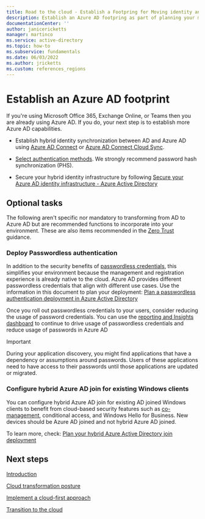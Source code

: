 ```yaml
---
title: Road to the cloud - Establish a Footpring for Moving identity and access management from AD to Azure AD
description: Establish an Azure AD footpring as part of planning your migration if IAM from AD to Azure AD.
documentationCenter: ''
author: janicericketts
manager: martinco
ms.service: active-directory
ms.topic: how-to
ms.subservice: fundamentals
ms.date: 06/03/2022
ms.author: jricketts
ms.custom: references_regions
---
```


# Establish an Azure AD footprint

If you're using Microsoft Office 365, Exchange Online, or Teams then you are already using Azure AD. If you do, your next step is to establish more Azure AD capabilities.

* Establish hybrid identity synchronization between AD and Azure AD using [Azure AD Connect](../hybrid/whatis-azure-ad-connect.md) or [Azure AD Connect Cloud Sync](../cloud-sync/what-is-cloud-sync.md).

* [Select authentication methods](../hybrid/choose-ad-authn.md). We strongly recommend password hash synchronization (PHS).

* Secure your hybrid identity infrastructure by following [Secure your Azure AD identity infrastructure - Azure Active Directory](../../security/fundamentals/steps-secure-identity.md)

## Optional tasks

The following aren't specific nor mandatory to transforming from AD to Azure AD but are recommended functions to incorporate into your environment. These are also items recommended in the [Zero Trust](/security/zero-trust/) guidance.

### Deploy Passwordless authentication

In addition to the security benefits of [passwordless credentials](../authentication/concept-authentication-passwordless.md), this simplifies your environment because the management and registration experience is already native to the cloud. Azure AD provides different passwordless credentials that align with different use cases. Use the information in this document to plan your deployment: [Plan a passwordless authentication deployment in Azure Active Directory](../authentication/howto-authentication-passwordless-deployment.md)

Once you roll out passwordless credentials to your users, consider reducing the usage of password credentials. You can use the [reporting and Insights dashboard](../authentication/howto-authentication-methods-activity.md) to continue to drive usage of passwordless credentials and reduce usage of passwords in Azure AD

>[!IMPORTANT]
>During your application discovery, you might find applications that have a dependency or assumptions around passwords. Users of these applications need to have access to their passwords until those applications are updated or migrated.

### Configure hybrid Azure AD join for existing Windows clients

You can configure hybrid Azure AD join for existing AD joined Windows clients to benefit from cloud-based security features such as [co-management](/mem/configmgr/comanage/overview), conditional access, and Windows Hello for Business. New devices should be Azure AD joined and not hybrid Azure AD joined.

To learn more, check: [Plan your hybrid Azure Active Directory join deployment](../devices/hybrid-azuread-join-plan.md)

## Next steps

[Introduction](road-to-the-cloud-introduction.md)

[Cloud transformation posture](road-to-the-cloud-posture.md)

[Implement a cloud-first approach](road-to-the-cloud-implement.md)

[Transition to the cloud](road-to-the-cloud-migrate.md)
